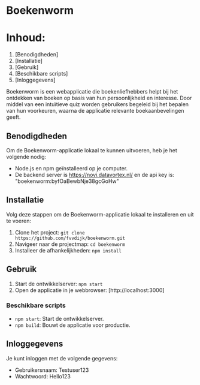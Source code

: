 # Boekenworm

# Inhoud:
1. [Benodigdheden]
2. [Installatie] 
3. [Gebruik]
4. [Beschikbare scripts]
5. [Inloggegevens]

Boekenworm is een webapplicatie die boekenliefhebbers helpt bij het ontdekken van boeken op basis van hun persoonlijkheid en interesse. 
Door middel van een intuïtieve quiz worden gebruikers begeleid bij het bepalen van hun voorkeuren, 
waarna de applicatie relevante boekaanbevelingen geeft.

## Benodigdheden

Om de Boekenworm-applicatie lokaal te kunnen uitvoeren, heb je het volgende nodig:

- Node.js en npm geïnstalleerd op je computer.
- De backend server is https://novi.datavortex.nl/ en de api key is: "boekenworm:byfOaBewbNje38gcGoHw"

## Installatie

Volg deze stappen om de Boekenworm-applicatie lokaal te installeren en uit te voeren:

1. Clone het project: `git clone https://github.com/fvvdijk/boekenworm.git`
2. Navigeer naar de projectmap: `cd boekenworm`
3. Installeer de afhankelijkheden: `npm install`

## Gebruik

1. Start de ontwikkelserver: `npm start`
2. Open de applicatie in je webbrowser: [http://localhost:3000]

### Beschikbare scripts

- `npm start`: Start de ontwikkelserver.
- `npm build`: Bouwt de applicatie voor productie.

## Inloggegevens

Je kunt inloggen met de volgende gegevens:

- Gebruikersnaam: Testuser123
- Wachtwoord: Hello123
